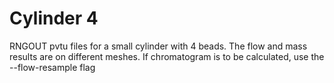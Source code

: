 # Cylinder 4

RNGOUT pvtu files for a small cylinder with 4 beads.
The flow and mass results are on different meshes. If chromatogram is to be calculated, use the --flow-resample flag
